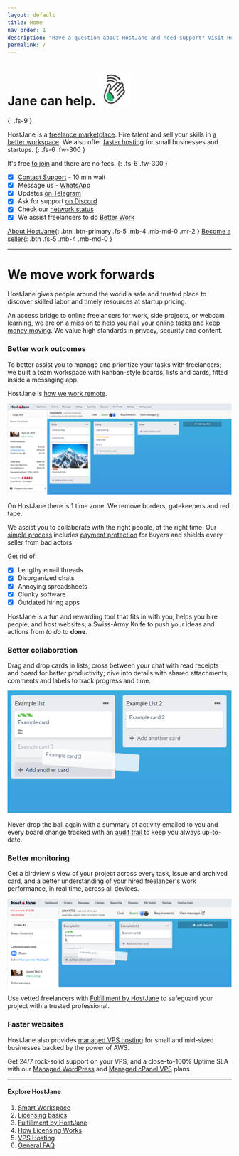 ```yaml
---
layout: default
title: Home
nav_order: 1
description: "Have a question about HostJane and need support? Visit HostJane's customer service center to get the fast help you need."
permalink: /
---
```


# Jane can help. ![](/assets/wave.svg)
{: .fs-9 }

HostJane is a [freelance marketplace](https://www.hostjane.com/marketplace). Hire talent and sell your skills in [a better workspace](#we-move-work-forwards). We also offer [faster hosting](https://www.hostjane.com/hosting) for small businesses and startups.
{: .fs-6 .fw-300 }

It's free [to join](https://www.hostjane.com/marketplace/register) and there are no fees. 
{: .fs-6 .fw-300 }

- [x] [Contact Support](https://www.hostjane.com/marketplace/contact)&nbsp;- 10 min wait
- [x] Message us -&nbsp;[WhatsApp](https://wa.me/message/SER2EGESB2X7P1)
- [x] Updates&nbsp;[on Telegram](https://t.me/hostjanecom)
- [x] Ask for support&nbsp;[on Discord](https://discord.gg/5rS6Tvd)
- [x] Check our&nbsp;[network status](https://www.hostjane.com/status)
- [x] We assist freelancers to do&nbsp;[Better Work](https://medium.com/better-work)

[About HostJane](https://www.hostjane.com/about/){: .btn .btn-primary .fs-5 .mb-4 .mb-md-0 .mr-2 } [Become a seller](https://www.hostjane.com/sell){: .btn .fs-5 .mb-4 .mb-md-0 }

---

# We move work forwards

<span class="blue">HostJane gives people around the world a safe and trusted place to discover skilled labor and timely resources at startup pricing.</span>

<span class="green">An access bridge to online freelancers for work, side projects, or webcam learning, we are on a mission to help you nail your online tasks and [keep money moving](https://www.hostjane.com/about). We value high standards in privacy, security and content.</span>

### Better work outcomes

To better assist you to manage and prioritize your tasks with freelancers; we built a team workspace with kanban-style boards, lists and cards, fitted inside a messaging app.

HostJane is [how we work remote](/buyers/hostjane-workspace/).

![](/assets/board-view.png)

<span class="yellow">On HostJane there is 1 time zone. We remove borders, gatekeepers and red tape.</span>

We assist you to collaborate with the right people, at the right time. Our [simple process](/buyers/hostjane-roadmap/) includes [payment protection](/getting-started/#payment-protection-guarantee) for buyers and shields every seller from bad actors.

Get rid of:

- [x] Lengthy email threads
- [x] Disorganized chats
- [x] Annoying spreadsheets
- [x] Clunky software
- [x] Outdated hiring apps

<span class="green">HostJane is a fun and rewarding tool that fits in with you, helps you hire people, and host websites; a Swiss-Army Knife to push your ideas and actions from *to do* to **done**.</span>

### Better collaboration

Drag and drop cards in lists, cross between your chat with read receipts and board for better productivity; dive into details with shared attachments, comments and labels to track progress and time. 

![](/assets/example-lists.png)

<span class="blue">Never drop the ball again with a summary of activity emailed to you and every board change tracked with an [audit trail](getting-started/what-are-boards/#board-activity) to keep you always up-to-date.</span>

### Better monitoring

Get a birdview's view of your project across every task, issue and archived card, and a better understanding of your hired freelancer's work performance, in real time, across all devices. 

![](/assets/example-board.png)

<span class="purple">Use vetted freelancers with [Fulfillment by HostJane](/getting-started/fullfilment-by-hostjane/) to safeguard your project with a trusted professional.</span>

### Faster websites

HostJane also provides [managed VPS hosting](https://www.hostjane.com/hosting/) for small and mid-sized businesses backed by the power of AWS.

<span class="green">Get 24/7 rock-solid support on your VPS, and a close-to-100% Uptime SLA with our [Managed WordPress](https://www.hostjane.com/hosting/#hostjane-buy-hosting) and [Managed cPanel VPS](https://www.hostjane.com/hosting/#cpanel-hosting) plans.</span>

---

#### Explore HostJane

1. [Smart Workspace](/buyers/hostjane-workspace/)
2. [Licensing basics](/buyers/licensing/)
3. [Fulfillment by HostJane](/getting-started/fullfilment-by-hostjane/)
4. [How Licensing Works](/how-licensing-works)
5. [VPS Hosting](/vps-hosting)
6. [General FAQ](/about)